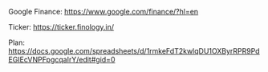 Google Finance: https://www.google.com/finance/?hl=en

Ticker: https://ticker.finology.in/


Plan: https://docs.google.com/spreadsheets/d/1rmkeFdT2kwlqDU1OXByrRPR9PdEGIEcVNPFpgcqaIrY/edit#gid=0